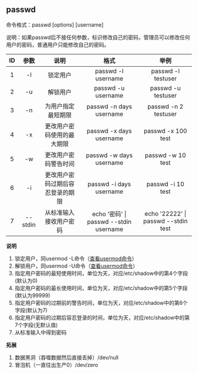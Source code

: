 ## passwd

命令格式：passwd \[options] \[username]

说明：如果passwd后不接任何参数，标识修改自己的密码，管理员可以修改任何用户的密码，普通用户只能修改自己的密码。

|  ID  |  参数   |               说明               |                  格式                  |                举例                 |
| :--: | :-----: | :------------------------------: | :------------------------------------: | :---------------------------------: |
|  1   |   -l    |             锁定用户             |           passwd -l username           |         passwd -l testuser          |
|  2   |   -u    |             解锁用户             |           passwd -u username           |         passwd -u testuser          |
|  3   |   -n    |        为用户指定最短期限        |        passwd -n days username         |        passwd -n 2  testuser        |
|  4   |   -x    |    更改用户密码使用的最大期限    |        passwd -x days username         |         passwd -x 100 test          |
|  5   |   -w    |       更改用户密码警告时间       |        passwd -w days username         |          passwd -w 10 test          |
|  6   |   -i    | 更改用户密码过期后容忍登录的期限 |        passwd -i days username         |          passwd -i 10 test          |
|  7   | --stdin |      从标准输入接收用户密码      | echo '密码' \| passwd --stdin username | echo '22222' \| passwd --stdin test |

**说明**

1. 锁定用户，同usermod -L命令（[查看usermod命令](http://39.106.81.183:8000/usermod%e5%91%bd%e4%bb%a4/)）
2. 解锁用户，同usermod -U命令（[查看usermod命令](http://39.106.81.183:8000/usermod%e5%91%bd%e4%bb%a4/ )）
3. 指定用户密码的最短使用时间，单位为天，对应/etc/shadow中的第4个字段(默认为0)
4. 指定用户密码的最长使用时间，单位为天，对应/etc/shadow中的第5个字段(默认为99999)
5. 指定用户密码的过期前的警告时间，单位为天，对应/etc/shadow中的第6个字段(默认为7)
6. 指定用户密码的过期后容忍登录的时间，单位为天，对应/etc/shadow中的第7个字段(无默认值)
7. 从标准输入中得到密码

**拓展**

1. 数据黑洞（吞噬数据然后直接丢掉）/dev/null
2. 冒泡机（一直往出生产0）/dev/zero